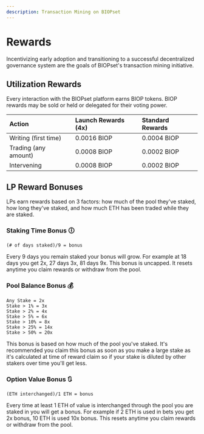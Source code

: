 ```yaml
---
description: Transaction Mining on BIOPset
---
```


# Rewards

Incentivizing early adoption and transitioning to a successful decentralized governance system are the goals of BIOPset's transaction mining initiative.

## Utilization Rewards

Every interaction with the BIOPset platform earns BIOP tokens. BIOP rewards may be sold or held or delegated for their voting power.

| Action | Launch Rewards \(4x\) | Standard Rewards |
| :--- | :--- | :--- |
| Writing \(first time\) | 0.0016 BIOP | 0.0004 BIOP |
| Trading \(any amount\) | 0.0008 BIOP | 0.0002 BIOP |
| Intervening | 0.0008 BIOP | 0.0002 BIOP |

## LP Reward Bonuses

LPs earn rewards based on 3 factors: how much of the pool they've staked, how long they've staked, and how much ETH has been traded while they are staked.

### Staking Time Bonus 🕕

```text
(# of days staked)/9 = bonus
```

Every 9 days you remain staked your bonus will grow. For example at 18 days you get 2x, 27 days 3x, 81 days 9x. This bonus is uncapped. It resets anytime you claim rewards or withdraw from the pool.

### Pool Balance Bonus 💰

```text
Any Stake = 2x
Stake > 1% = 3x
Stake > 2% = 4x
Stake > 5% = 6x
Stake > 10% = 8x
Stake > 25% = 14x
Stake > 50% = 20x
```

This bonus is based on how much of the pool you've staked. It's recommended you claim this bonus as soon as you make a large stake as it's calculated at time of reward claim so if your stake is diluted by other stakers over time you'll get less.

### Option Value Bonus 🔃

```text
(ETH interchanged)/1 ETH = bonus
```

Every time at least 1 ETH of value is interchanged through the pool you are staked in you will get a bonus. For example if 2 ETH is used in bets you get 2x bonus, 10 ETH is used 10x bonus. This resets anytime you claim rewards or withdraw from the pool.

